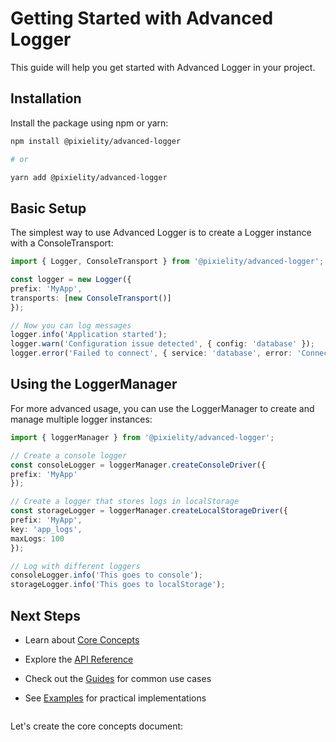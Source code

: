 # Getting Started with Advanced Logger

This guide will help you get started with Advanced Logger in your project.

## Installation

Install the package using npm or yarn:

```bash
npm install @pixielity/advanced-logger

# or

yarn add @pixielity/advanced-logger
```

## Basic Setup

The simplest way to use Advanced Logger is to create a Logger instance with a ConsoleTransport:

```typescript
import { Logger, ConsoleTransport } from '@pixielity/advanced-logger';

const logger = new Logger({
prefix: 'MyApp',
transports: [new ConsoleTransport()]
});

// Now you can log messages
logger.info('Application started');
logger.warn('Configuration issue detected', { config: 'database' });
logger.error('Failed to connect', { service: 'database', error: 'Connection refused' });
```

## Using the LoggerManager

For more advanced usage, you can use the LoggerManager to create and manage multiple logger instances:

```typescript
import { loggerManager } from '@pixielity/advanced-logger';

// Create a console logger
const consoleLogger = loggerManager.createConsoleDriver({
prefix: 'MyApp'
});

// Create a logger that stores logs in localStorage
const storageLogger = loggerManager.createLocalStorageDriver({
prefix: 'MyApp',
key: 'app_logs',
maxLogs: 100
});

// Log with different loggers
consoleLogger.info('This goes to console');
storageLogger.info('This goes to localStorage');
```

## Next Steps

- Learn about [Core Concepts](./core-concepts.md)
- Explore the [API Reference](./api/README.md)
- Check out the [Guides](./guides/README.md) for common use cases
- See [Examples](./examples/README.md) for practical implementations

  ```

Let's create the core concepts document:
